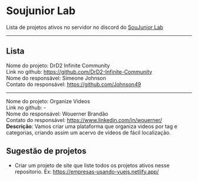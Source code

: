 # Soujunior Lab

Lista de projetos ativos no servidor no discord do [SouJunior Lab](https://discord.gg/soujunior-community-759176734460346423)

----------------

## Lista
Nome do projeto: DrD2 Infinite Community  
Link no github: https://github.com/DrD2-Infinite-Community  
Nome do responsável: Simeone Johnson  
Contato do responsável: https://github.com/Johnson49  

---------------

Nome do projeto: Organize Videos    
Link no github: -  
Nome do responsável: Wouerner Brandão    
Contato do responsável: https://www.linkedin.com/in/wouerner/   
**Descrição**: Vamos criar uma plataforma que organiza videos por tag e categorias, criando assim um acervo de vídeos de fácil localização.  



## Sugestão de projetos

* Criar um projeto de site que liste todos os projetos ativos nesse repositorio. Ex: https://empresas-usando-vuejs.netlify.app/
